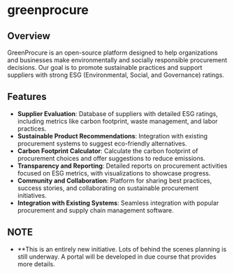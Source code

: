 # greenprocure

## Overview
GreenProcure is an open-source platform designed to help organizations and businesses make environmentally and socially responsible procurement decisions. Our goal is to promote sustainable practices and support suppliers with strong ESG (Environmental, Social, and Governance) ratings.

## Features
- **Supplier Evaluation**: Database of suppliers with detailed ESG ratings, including metrics like carbon footprint, waste management, and labor practices.
- **Sustainable Product Recommendations**: Integration with existing procurement systems to suggest eco-friendly alternatives.
- **Carbon Footprint Calculator**: Calculate the carbon footprint of procurement choices and offer suggestions to reduce emissions.
- **Transparency and Reporting**: Detailed reports on procurement activities focused on ESG metrics, with visualizations to showcase progress.
- **Community and Collaboration**: Platform for sharing best practices, success stories, and collaborating on sustainable procurement initiatives.
- **Integration with Existing Systems**: Seamless integration with popular procurement and supply chain management software.

## NOTE

- **This is an entirely new initiative.  Lots of behind the scenes planning is still underway.  A portal will be developed in due course that provides more details.
